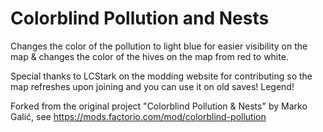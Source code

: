 # Colorblind Pollution and Nests

Changes the color of the pollution to light blue for easier visibility on the map & changes the color of the hives on the map from red to white.

Special thanks to LCStark on the modding website for contributing so the map refreshes upon joining and you can use it on old saves! Legend!

Forked from the original project "Colorblind Pollution & Nests" by Marko Galić, see https://mods.factorio.com/mod/colorblind-pollution
